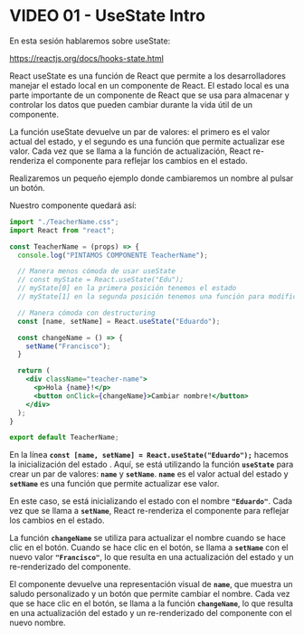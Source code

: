 # **VIDEO 01 - UseState Intro**

En esta sesión hablaremos sobre useState:

<https://reactjs.org/docs/hooks-state.html>

React useState es una función de React que permite a los desarrolladores manejar el estado local en un componente de React. El estado local es una parte importante de un componente de React que se usa para almacenar y controlar los datos que pueden cambiar durante la vida útil de un componente.

La función useState devuelve un par de valores: el primero es el valor actual del estado, y el segundo es una función que permite actualizar ese valor. Cada vez que se llama a la función de actualización, React re-renderiza el componente para reflejar los cambios en el estado.

Realizaremos un pequeño ejemplo donde cambiaremos un nombre al pulsar un botón.

Nuestro componente quedará así:

```jsx
import "./TeacherName.css";
import React from "react";

const TeacherName = (props) => {
  console.log("PINTAMOS COMPONENTE TeacherName");

  // Manera menos cómoda de usar useState
  // const myState = React.useState("Edu");
  // myState[0] en la primera posición tenemos el estado
  // myState[1] en la segunda posición tenemos una función para modificarlo

  // Manera cómoda con destructuring
  const [name, setName] = React.useState("Eduardo");

  const changeName = () => {
    setName("Francisco");
  }

  return (
    <div className="teacher-name">
      <p>Hola {name}!</p>
      <button onClick={changeName}>Cambiar nombre!</button>
    </div>
  );
}

export default TeacherName;
```

En la línea **`const [name, setName] = React.useState("Eduardo");`** hacemos la inicialización del estado . Aquí, se está utilizando la función **`useState`** para crear un par de valores: **`name`** y **`setName`**. **`name`** es el valor actual del estado y **`setName`** es una función que permite actualizar ese valor.

En este caso, se está inicializando el estado con el nombre **`"Eduardo"`**. Cada vez que se llama a **`setName`**, React re-renderiza el componente para reflejar los cambios en el estado.

La función **`changeName`** se utiliza para actualizar el nombre cuando se hace clic en el botón. Cuando se hace clic en el botón, se llama a **`setName`** con el nuevo valor **`"Francisco"`**, lo que resulta en una actualización del estado y un re-renderizado del componente.

El componente devuelve una representación visual de **`name`**, que muestra un saludo personalizado y un botón que permite cambiar el nombre. Cada vez que se hace clic en el botón, se llama a la función **`changeName`**, lo que resulta en una actualización del estado y un re-renderizado del componente con el nuevo nombre.
